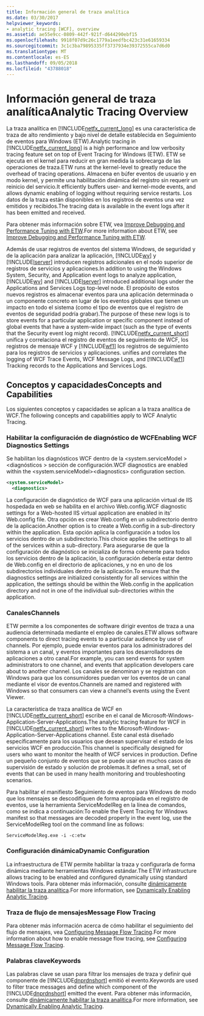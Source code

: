 ```yaml
---
title: Información general de traza analítica
ms.date: 03/30/2017
helpviewer_keywords:
- analytic tracing [WCF], overview
ms.assetid: ae55e9cc-0809-442f-921f-d644290ebf15
ms.openlocfilehash: 9918f07d9c26c1779a1eedfbc423c31e61659334
ms.sourcegitcommit: 3c1c3ba79895335ff3737934e39372555ca7d6d0
ms.translationtype: MT
ms.contentlocale: es-ES
ms.lasthandoff: 09/05/2018
ms.locfileid: "43788018"
---
```

# <a name="analytic-tracing-overview"></a><span data-ttu-id="17334-102">Información general de traza analítica</span><span class="sxs-lookup"><span data-stu-id="17334-102">Analytic Tracing Overview</span></span>
<span data-ttu-id="17334-103">La traza analítica en [!INCLUDE[netfx_current_long](../../../../../includes/netfx-current-long-md.md)] es una característica de traza de alto rendimiento y bajo nivel de detalle establecida en Seguimiento de eventos para Windows (ETW).</span><span class="sxs-lookup"><span data-stu-id="17334-103">Analytic tracing in [!INCLUDE[netfx_current_long](../../../../../includes/netfx-current-long-md.md)] is a high performance and low verbosity tracing feature set on top of Event Tracing for Windows (ETW).</span></span> <span data-ttu-id="17334-104">ETW se ejecuta en el kernel para reducir en gran medida la sobrecarga de las operaciones de traza.</span><span class="sxs-lookup"><span data-stu-id="17334-104">ETW runs at the kernel-level to greatly reduce the overhead of tracing operations.</span></span> <span data-ttu-id="17334-105">Almacena en búfer eventos de usuario y en modo kernel, y permite una habilitación dinámica del registro sin requerir un reinicio del servicio.</span><span class="sxs-lookup"><span data-stu-id="17334-105">It efficiently buffers user- and kernel-mode events, and allows dynamic enabling of logging without requiring service restarts.</span></span> <span data-ttu-id="17334-106">Los datos de la traza están disponibles en los registros de eventos una vez emitidos y recibidos.</span><span class="sxs-lookup"><span data-stu-id="17334-106">The tracing data is available in the event logs after it has been emitted and received.</span></span>  
  
 <span data-ttu-id="17334-107">Para obtener más información sobre ETW, vea [Improve Debugging and Performance Tuning with ETW](https://go.microsoft.com/fwlink/?LinkId=164781).</span><span class="sxs-lookup"><span data-stu-id="17334-107">For more information about ETW, see [Improve Debugging and Performance Tuning with ETW](https://go.microsoft.com/fwlink/?LinkId=164781).</span></span>  
  
 <span data-ttu-id="17334-108">Además de usar registros de eventos del sistema Windows, de seguridad y de la aplicación para analizar la aplicación, [!INCLUDE[wv](../../../../../includes/wv-md.md)] y [!INCLUDE[lserver](../../../../../includes/lserver-md.md)] introducen registros adicionales en el nodo superior de registros de servicios y aplicaciones.</span><span class="sxs-lookup"><span data-stu-id="17334-108">In addition to using the Windows System, Security, and Application event logs to analyze application, [!INCLUDE[wv](../../../../../includes/wv-md.md)] and [!INCLUDE[lserver](../../../../../includes/lserver-md.md)] introduced additional logs under the Applications and Services Logs top-level node.</span></span> <span data-ttu-id="17334-109">El propósito de estos nuevos registros es almacenar eventos para una aplicación determinada o un componente concreto en lugar de los eventos globales que tienen un impacto en todo el sistema (como el tipo de eventos que el registro de eventos de seguridad podría grabar).</span><span class="sxs-lookup"><span data-stu-id="17334-109">The purpose of these new logs is to store events for a particular application or specific component instead of global events that have a system-wide impact (such as the type of events that the Security event log might record).</span></span> [!INCLUDE[netfx_current_short](../../../../../includes/netfx-current-short-md.md)]<span data-ttu-id="17334-110"> unifica y correlaciona el registro de eventos de seguimiento de WCF, los registros de mensaje WCF y [!INCLUDE[wf1](../../../../../includes/wf1-md.md)] los registros de seguimiento para los registros de servicios y aplicaciones.</span><span class="sxs-lookup"><span data-stu-id="17334-110"> unifies and correlates the logging of WCF Trace Events, WCF Message Logs, and [!INCLUDE[wf1](../../../../../includes/wf1-md.md)] Tracking records to the Applications and Services Logs.</span></span>  
  
## <a name="concepts-and-capabilities"></a><span data-ttu-id="17334-111">Conceptos y capacidades</span><span class="sxs-lookup"><span data-stu-id="17334-111">Concepts and Capabilities</span></span>  
 <span data-ttu-id="17334-112">Los siguientes conceptos y capacidades se aplican a la traza analítica de WCF.</span><span class="sxs-lookup"><span data-stu-id="17334-112">The following concepts and capabilities apply to WCF Analytic Tracing.</span></span>  
  
### <a name="enabling-wcf-diagnostics-settings"></a><span data-ttu-id="17334-113">Habilitar la configuración de diagnóstico de WCF</span><span class="sxs-lookup"><span data-stu-id="17334-113">Enabling WCF Diagnostics Settings</span></span>  
 <span data-ttu-id="17334-114">Se habilitan los diagnósticos WCF dentro de la \<system.serviceModel >\<diagnósticos > sección de configuración.</span><span class="sxs-lookup"><span data-stu-id="17334-114">WCF diagnostics are enabled within the \<system.serviceModel>\<diagnostics> configuration section.</span></span>  
  
```xml  
<system.serviceModel>  
  <diagnostics>  
```  
  
 <span data-ttu-id="17334-115">La configuración de diagnóstico de WCF para una aplicación virtual de IIS hospedada en web se habilita en el archivo Web.config.</span><span class="sxs-lookup"><span data-stu-id="17334-115">WCF diagnostic settings for a Web-hosted IIS virtual application are enabled in its’ Web.config file.</span></span> <span data-ttu-id="17334-116">Otra opción es crear Web.config en un subdirectorio dentro de la aplicación.</span><span class="sxs-lookup"><span data-stu-id="17334-116">Another option is to create a Web.config in a sub-directory within the application.</span></span>  <span data-ttu-id="17334-117">Esta opción aplica la configuración a todos los servicios dentro de un subdirectorio.</span><span class="sxs-lookup"><span data-stu-id="17334-117">This choice applies the settings to all of the services within a sub-directory.</span></span>  <span data-ttu-id="17334-118">Para asegurarse de que la configuración de diagnóstico se inicializa de forma coherente para todos los servicios dentro de la aplicación, la configuración debería estar dentro de Web.config en el directorio de aplicaciones, y no en uno de los subdirectorios individuales dentro de la aplicación.</span><span class="sxs-lookup"><span data-stu-id="17334-118">To ensure that the diagnostics settings are initialized consistently for all services within the application, the settings should be within the Web.config in the application directory and not in one of the individual sub-directories within the application.</span></span>  
  
### <a name="channels"></a><span data-ttu-id="17334-119">Canales</span><span class="sxs-lookup"><span data-stu-id="17334-119">Channels</span></span>  
 <span data-ttu-id="17334-120">ETW permite a los componentes de software dirigir eventos de traza a una audiencia determinada mediante el empleo de canales.</span><span class="sxs-lookup"><span data-stu-id="17334-120">ETW allows software components to direct tracing events to a particular audience by use of channels.</span></span> <span data-ttu-id="17334-121">Por ejemplo, puede enviar eventos para los administradores del sistema a un canal, y eventos importantes para los desarrolladores de aplicaciones a otro canal.</span><span class="sxs-lookup"><span data-stu-id="17334-121">For example, you can send events for system administrators to one channel, and events that application developers care about to another channel.</span></span> <span data-ttu-id="17334-122">Los canales se denominan y se registran con Windows para que los consumidores puedan ver los eventos de un canal mediante el visor de eventos.</span><span class="sxs-lookup"><span data-stu-id="17334-122">Channels are named and registered with Windows so that consumers can view a channel’s events using the Event Viewer.</span></span>  
  
 <span data-ttu-id="17334-123">La característica de traza analítica de WCF en [!INCLUDE[netfx_current_short](../../../../../includes/netfx-current-short-md.md)] escribe en el canal de Microsoft-Windows-Application-Server-Applications.</span><span class="sxs-lookup"><span data-stu-id="17334-123">The analytic tracing feature for WCF in [!INCLUDE[netfx_current_short](../../../../../includes/netfx-current-short-md.md)] writes to the Microsoft-Windows-Application-Server-Applications channel.</span></span> <span data-ttu-id="17334-124">Este canal está diseñado específicamente para los usuarios que desean supervisar el estado de los servicios WCF en producción.</span><span class="sxs-lookup"><span data-stu-id="17334-124">This channel is specifically designed for users who want to monitor the health of WCF services in production.</span></span> <span data-ttu-id="17334-125">Define un pequeño conjunto de eventos que se puede usar en muchos casos de supervisión de estado y solución de problemas.</span><span class="sxs-lookup"><span data-stu-id="17334-125">It defines a small, set of events that can be used in many health monitoring and troubleshooting scenarios.</span></span>  
  
 <span data-ttu-id="17334-126">Para habilitar el manifiesto Seguimiento de eventos para Windows de modo que los mensajes se descodifiquen de forma apropiada en el registro de eventos, use la herramienta ServiceModelReg en la línea de comandos, como se indica a continuación:</span><span class="sxs-lookup"><span data-stu-id="17334-126">To enable the Event Tracing for Windows manifest so that messages are decoded properly in the event log, use the ServiceModelReg tool on the command line as follows:</span></span>  
  
 `ServiceModelReg.exe -i -c:etw`  
  
### <a name="dynamic-configuration"></a><span data-ttu-id="17334-127">Configuración dinámica</span><span class="sxs-lookup"><span data-stu-id="17334-127">Dynamic Configuration</span></span>  
 <span data-ttu-id="17334-128">La infraestructura de ETW permite habilitar la traza y configurarla de forma dinámica mediante herramientas Windows estándar.</span><span class="sxs-lookup"><span data-stu-id="17334-128">The ETW infrastructure allows tracing to be enabled and configured dynamically using standard Windows tools.</span></span> <span data-ttu-id="17334-129">Para obtener más información, consulte [dinámicamente habilitar la traza analítica](../../../../../docs/framework/wcf/diagnostics/etw/dynamically-enabling-analytic-tracing.md).</span><span class="sxs-lookup"><span data-stu-id="17334-129">For more information, see [Dynamically Enabling Analytic Tracing](../../../../../docs/framework/wcf/diagnostics/etw/dynamically-enabling-analytic-tracing.md).</span></span>  
  
### <a name="message-flow-tracing"></a><span data-ttu-id="17334-130">Traza de flujo de mensajes</span><span class="sxs-lookup"><span data-stu-id="17334-130">Message Flow Tracing</span></span>  
 <span data-ttu-id="17334-131">Para obtener más información acerca de cómo habilitar el seguimiento del flujo de mensajes, vea [Configuring Message Flow Tracing](../../../../../docs/framework/wcf/diagnostics/etw/configuring-message-flow-tracing.md).</span><span class="sxs-lookup"><span data-stu-id="17334-131">For more information about how to enable message flow tracing, see [Configuring Message Flow Tracing](../../../../../docs/framework/wcf/diagnostics/etw/configuring-message-flow-tracing.md).</span></span>  
  
### <a name="keywords"></a><span data-ttu-id="17334-132">Palabras clave</span><span class="sxs-lookup"><span data-stu-id="17334-132">Keywords</span></span>  
 <span data-ttu-id="17334-133">Las palabras clave se usan para filtrar los mensajes de traza y definir qué componente de [!INCLUDE[dnprdnshort](../../../../../includes/dnprdnshort-md.md)] emitió el evento.</span><span class="sxs-lookup"><span data-stu-id="17334-133">Keywords are used to filter trace messages and define which component of the [!INCLUDE[dnprdnshort](../../../../../includes/dnprdnshort-md.md)] emitted the event.</span></span> <span data-ttu-id="17334-134">Para obtener más información, consulte [dinámicamente habilitar la traza analítica](../../../../../docs/framework/wcf/diagnostics/etw/dynamically-enabling-analytic-tracing.md).</span><span class="sxs-lookup"><span data-stu-id="17334-134">For more information, see [Dynamically Enabling Analytic Tracing](../../../../../docs/framework/wcf/diagnostics/etw/dynamically-enabling-analytic-tracing.md).</span></span>
